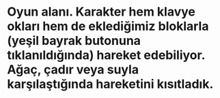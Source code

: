 # Oyun alanı. Karakter hem klavye okları hem de eklediğimiz bloklarla (yeşil bayrak butonuna tıklanıldığında) hareket edebiliyor. Ağaç, çadır veya suyla karşılaştığında hareketini kısıtladık.
